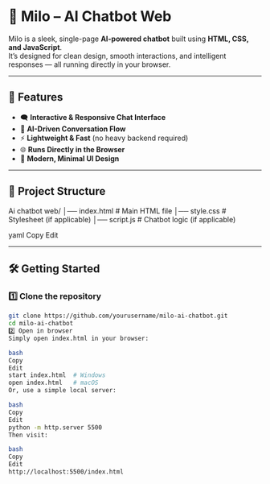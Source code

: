 # 🤖 Milo – AI Chatbot Web

Milo is a sleek, single-page **AI-powered chatbot** built using **HTML, CSS, and JavaScript**.  
It’s designed for clean design, smooth interactions, and intelligent responses — all running directly in your browser.

---

## 🚀 Features
- 🗨️ **Interactive & Responsive Chat Interface**
- 🤖 **AI-Driven Conversation Flow**
- ⚡ **Lightweight & Fast** (no heavy backend required)
- 🌐 **Runs Directly in the Browser**
- 🎨 **Modern, Minimal UI Design**

---

## 📂 Project Structure
Ai chatbot web/
│── index.html # Main HTML file
│── style.css # Stylesheet (if applicable)
│── script.js # Chatbot logic (if applicable)

yaml
Copy
Edit

---

## 🛠️ Getting Started

### 1️⃣ Clone the repository
```bash
git clone https://github.com/yourusername/milo-ai-chatbot.git
cd milo-ai-chatbot
2️⃣ Open in browser
Simply open index.html in your browser:

bash
Copy
Edit
start index.html  # Windows
open index.html   # macOS
Or, use a simple local server:

bash
Copy
Edit
python -m http.server 5500
Then visit:

bash
Copy
Edit
http://localhost:5500/index.html
